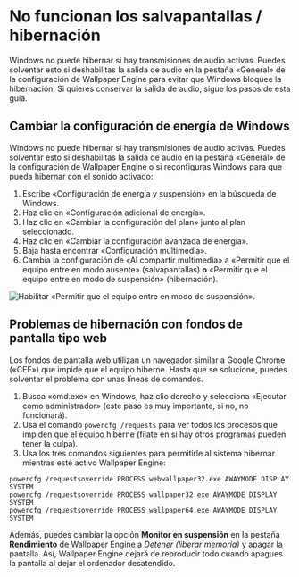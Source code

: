# No funcionan los salvapantallas / hibernación

Windows no puede hibernar si hay transmisiones de audio activas. Puedes solventar esto si deshabilitas la salida de audio en la pestaña «General» de la configuración de Wallpaper Engine para evitar que Windows bloquee la hibernación. Si quieres conservar la salida de audio, sigue los pasos de esta guía.

## Cambiar la configuración de energía de Windows

Windows no puede hibernar si hay transmisiones de audio activas. Puedes solventar esto si deshabilitas la salida de audio en la pestaña «General» de la configuración de Wallpaper Engine o si reconfiguras Windows para que pueda hibernar con el sonido activado:

1. Escribe «Configuración de energía y suspensión» en la búsqueda de Windows.
2. Haz clic en «Configuración adicional de energía».
3. Haz clic en «Cambiar la configuración del plan» junto al plan seleccionado.
4. Haz clic en «Cambiar la configuración avanzada de energía».
5. Baja hasta encontrar «Configuración multimedia».
6. Cambia la configuración de «Al compartir multimedia» a «Permitir que el equipo entre en modo ausente» (salvapantallas) **o** «Permitir que el equipo entre en modo de suspensión» (hibernación).

![Habilitar «Permitir que el equipo entre en modo de suspensión».](./power.gif)

## Problemas de hibernación con fondos de pantalla tipo web

Los fondos de pantalla web utilizan un navegador similar a Google Chrome («CEF») que impide que el equipo hiberne. Hasta que se solucione, puedes solventar el problema con unas líneas de comandos.

1. Busca «cmd.exe» en Windows, haz clic derecho y selecciona «Ejecutar como administrador» (este paso es muy importante, si no, no funcionará).
2. Usa el comando `powercfg /requests` para ver todos los procesos que impiden que el equipo hiberne (fíjate en si hay otros programas pueden tener la culpa).
3. Usa los tres comandos siguientes para permitirle al sistema hibernar mientras esté activo Wallpaper Engine:

```
powercfg /requestsoverride PROCESS webwallpaper32.exe AWAYMODE DISPLAY SYSTEM
powercfg /requestsoverride PROCESS wallpaper32.exe AWAYMODE DISPLAY SYSTEM
powercfg /requestsoverride PROCESS wallpaper64.exe AWAYMODE DISPLAY SYSTEM
```

Además, puedes cambiar la opción **Monitor en suspensión** en la pestaña **Rendimiento** de Wallpaper Engine a *Detener (liberar memoria)* y apagar la pantalla. Así, Wallpaper Engine dejará de reproducir todo cuando apagues la pantalla al dejar el ordenador desatendido.